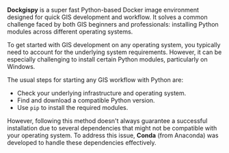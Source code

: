 **Dockgispy** is a super fast Python-based Docker image environment designed for quick GIS development and workflow. It solves a common challenge faced by both GIS beginners and professionals: installing Python modules across different operating systems.

To get started with GIS development on any operating system, you typically need to account for the underlying system requirements. However, it can be especially challenging to install certain Python modules, particularly on Windows.

The usual steps for starting any GIS workflow with Python are:

- Check your underlying infrastructure and operating system.
- Find and download a compatible Python version.
- Use `pip` to install the required modules.

However, following this method doesn't always guarantee a successful installation due to several dependencies that might not be compatible with your operating system. To address this issue, **Conda** (from Anaconda) was developed to handle these dependencies effectively. 
